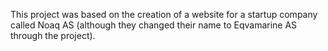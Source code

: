This project was based on the creation of a website for a startup company called Noaq AS (although they changed their name to Eqvamarine AS through the project).
